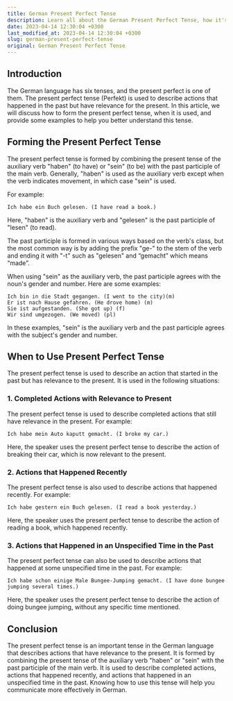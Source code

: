 ```yaml
---
title: German Present Perfect Tense
description: Learn all about the German Present Perfect Tense, how it's formed, when to use it and some examples for better understanding.
date: 2023-04-14 12:30:04 +0300
last_modified_at: 2023-04-14 12:30:04 +0300
slug: german-present-perfect-tense
original: German Present Perfect Tense
---
```

## Introduction

The German language has six tenses, and the present perfect is one of them. The present perfect tense (Perfekt) is used to describe actions that happened in the past but have relevance for the present. In this article, we will discuss how to form the present perfect tense, when it is used, and provide some examples to help you better understand this tense.

## Forming the Present Perfect Tense

The present perfect tense is formed by combining the present tense of the auxiliary verb "haben" (to have) or "sein" (to be) with the past participle of the main verb. Generally, "haben" is used as the auxiliary verb except when the verb indicates movement, in which case "sein" is used.

For example:

```   
Ich habe ein Buch gelesen. (I have read a book.)
```
 
Here, "haben" is the auxiliary verb and "gelesen" is the past participle of "lesen" (to read). 

The past participle is formed in various ways based on the verb's class, but the most common way is by adding the prefix "ge-" to the stem of the verb and ending it with "-t" such as "gelesen" and “gemacht” which means “made”.

When using "sein" as the auxiliary verb, the past participle agrees with the noun's gender and number. Here are some examples: 

```
Ich bin in die Stadt gegangen. (I went to the city)(m)
Er ist nach Hause gefahren. (He drove home) (m)
Sie ist aufgestanden. (She got up) (f)
Wir sind umgezogen. (We moved) (pl)

```
In these examples, "sein" is the auxiliary verb and the past participle agrees with the subject's gender and number.


## When to Use Present Perfect Tense

The present perfect tense is used to describe an action that started in the past but has relevance to the present. It is used in the following situations:

### 1. Completed Actions with Relevance to Present

The present perfect tense is used to describe completed actions that still have relevance in the present. For example:

```
Ich habe mein Auto kaputt gemacht. (I broke my car.)
```
Here, the speaker uses the present perfect tense to describe the action of breaking their car, which is now relevant to the present. 

### 2. Actions that Happened Recently

The present perfect tense is also used to describe actions that happened recently. For example:

```
Ich habe gestern ein Buch gelesen. (I read a book yesterday.)
```

Here, the speaker uses the present perfect tense to describe the action of reading a book, which happened recently.

### 3. Actions that Happened in an Unspecified Time in the Past

The present perfect tense can also be used to describe actions that happened at some unspecified time in the past. For example:

```
Ich habe schon einige Male Bungee-Jumping gemacht. (I have done bungee jumping several times.)
```

Here, the speaker uses the present perfect tense to describe the action of doing bungee jumping, without any specific time mentioned.


## Conclusion

The present perfect tense is an important tense in the German language that describes actions that have relevance to the present. It is formed by combining the present tense of the auxiliary verb "haben" or "sein" with the past participle of the main verb. It is used to describe completed actions, actions that happened recently, and actions that happened in an unspecified time in the past. Knowing how to use this tense will help you communicate more effectively in German.